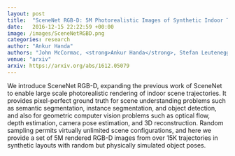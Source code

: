 ```yaml
---
layout: post
title:  "SceneNet RGB-D: 5M Photorealistic Images of Synthetic Indoor Trajectories with Ground Truth"
date:   2016-12-15 22:22:59 +00:00
image: /images/SceneNetRGBD.png
categories: research
author: "Ankur Handa"
authors: "John McCormac, <strong>Ankur Handa</strong>, Stefan Leutenegger, Andrew J. Davison"
venue: "arxiv"
arxiv: https://arxiv.org/abs/1612.05079
---
```

We introduce SceneNet RGB-D, expanding the previous work of SceneNet to enable large scale photorealistic rendering of indoor scene trajectories. It provides pixel-perfect ground truth for scene understanding problems such as semantic segmentation, instance segmentation, and object detection, and also for geometric computer vision problems such as optical flow, depth estimation, camera pose estimation, and 3D reconstruction. Random sampling permits virtually unlimited scene configurations, and here we provide a set of 5M rendered RGB-D images from over 15K trajectories in synthetic layouts with random but physically simulated object poses. 
